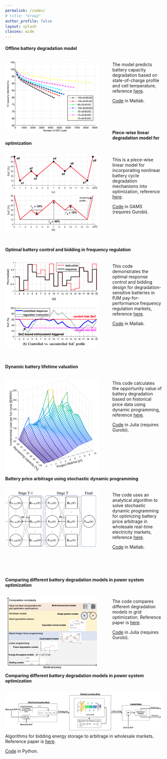 ```yaml
---
permalink: /codes/
# title: "Group"
author_profile: false
layout: splash
classes: wide
---
```


#### Offline battery degradation model
<img style="float: left;  margin-top: 10px;
  margin-bottom: 10px;
  margin-right: 45px;
  margin-left: 0px;" src="/assets/codes/figures/DEG.png" width="300px" >
<br />
The model predicts battery capacity degradation based on state-of-charge profile and cell temperature, reference [here](https://www.researchgate.net/publication/303890624_Modeling_of_Lithium-Ion_Battery_Degradation_for_Cell_Life_Assessment).

[Code](/assets/codes/BatDegModel.zip) in Matlab.

<br />
<br />
<br />

#### Piece-wise linear degradation model for optimization
<img style="float: left;  margin-top: 10px;
  margin-bottom: 10px;
  margin-right: 45px;
  margin-left: 0px;" src="/assets/codes/figures/PWL.png" width="300px" >
<br />
This is a piece-wise linear model for incorporating nonlinear battery cycle degradation mechanisms into optimization, reference [here](https://arxiv.org/pdf/1707.04567.pdf).

[Code](/assets/codes/BES_GAMS_code.zip) in GAMS (requires Gurobi).
<br />
<br />
<br />
<br />
<br />
<br />
#### Optimal battery control and bidding in frequency regulation
<img style="float: left;  margin-top: 10px;
  margin-bottom: 10px;
  margin-right: 45px;
  margin-left: 0px;" src="/assets/codes/figures/REG.png" width="300px" >
<br />
This code demonstrates the optimal response control and bidding design for degradation-sensitive batteries in PJM pay-for-performance frequency regulation markets, reference [here](https://arxiv.org/pdf/1710.10514.pdf).

[Code](/assets/codes/PJM_simulation_code.zip) in Matlab.
<br />
<br />
<br />
<br />
<br />
<br />
<br />
#### Dynamic battery lifetime valuation
<img style="float: left;  margin-top: 10px;
  margin-bottom: 10px;
  margin-right: 45px;
  margin-left: 0px;" src="/assets/codes/figures/DBV.png" width="300px" >
<br />
This code calculates the opportunity value of battery degradation based on historical price data using dynamic programming, reference [here](https://arxiv.org/pdf/2011.08425.pdf).

[Code](/assets/codes/DBV.zip) in Julia (requires Gurobi).
<br />
<br />
<br />
<br />
<br />
<br />
<br />
<br />
#### Battery price arbitrage using stochastic dynamic programming
<img style="float: left;  margin-top: 10px;
  margin-bottom: 10px;
  margin-right: 45px;
  margin-left: 0px;" src="/assets/codes/figures/SDP.png" width="300px" >
<br />
The code uses an analytical algorithm to solve stochastic dynamic programming for optimizing battery price arbitrage in wholesale real-time electricity markets, reference [here](https://arxiv.org/pdf/2108.06000.pdf).

[Code](https://github.com/niklauskun/MarkovESValuation) in Matlab.
<br />
<br />
<br />
<br />
<br />
#### Comparing different battery degradation models in power system optimization
<img style="float: left;  margin-top: 10px;
  margin-bottom: 10px;
  margin-right: 45px;
  margin-left: 0px;" src="/assets/codes/figures/mrses.png" width="300px" >
<br />
The code compares different degradation models in grid optimization. Reference paper is [here](https://link.springer.com/epdf/10.1557/s43581-022-00047-7?sharing_token=XqgrEE3lpdL9CdWXy_ZyoNdkX09eXsMYQQpccBFOqFrgND_URUpmto2IPclM5HvhK2gsAQGDyQgGGj_MYbdpFwbRoaJV7muf49tt5GBttNa_cKmGqcbh_WaBPM3V3k_uVVCvha9gIiqKPHUJs9EjjXgyHg9a6SG03hmVYT3t9FQ%3D).

[Code](/assets/codes/Compare_deg_model.zip) in Julia (requires Gurobi).
<br />
<br />
<br />
<br />
<br />
<br />
#### Comparing different battery degradation models in power system optimization
<img style="float: left;  margin-top: 10px;
  margin-bottom: 10px;
  margin-right: 45px;
  margin-left: 0px;" src="/assets/codes/figures/TES.png" width="800px" >
<br />

Algorithms for bidding energy storage to arbitrage in wholesale markets. Reference paper is [here](https://arxiv.org/pdf/2301.01233.pdf).

[Code](https://github.com/ybaker661/LSTM-Value-Prediction) in Python.
